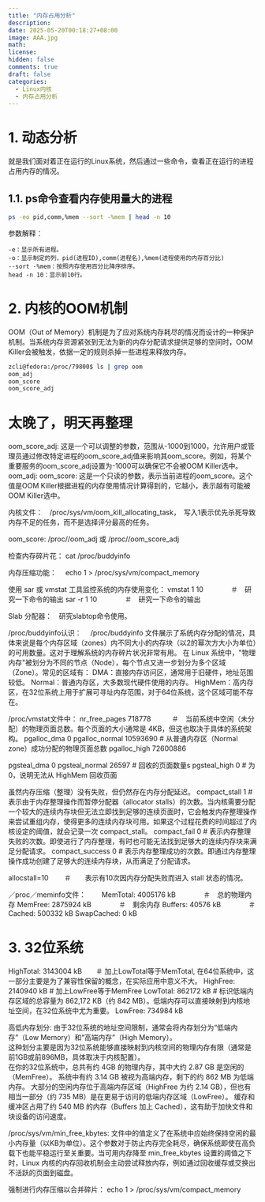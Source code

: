 ```yaml
---
title: "内存占用分析"
description: 
date: 2025-05-20T00:18:27+08:00
image: AAA.jpg
math: 
license: 
hidden: false
comments: true
draft: false
categories:
  - Linux内核
  - 内存占用分析
---
```


# 1. 动态分析
就是我们面对着正在运行的Linux系统，然后通过一些命令，查看正在运行的进程占用内存的情况。
## 1.1. ps命令查看内存使用量大的进程   
```bash
ps -eo pid,comm,%mem --sort -%mem | head -n 10
```
参数解释：
``` 
-e：显示所有进程。
-o：显示制定的列，pid(进程ID),comm(进程名),%mem(进程使用的内存百分比)
--sort -%mem：按照内存使用百分比降序排序。
head -n 10：显示前10行。
```

# 2. 内核的OOM机制
OOM（Out of Memory）机制是为了应对系统内存耗尽的情况而设计的一种保护机制。当系统内存资源紧张到无法为新的内存分配请求提供足够的空间时，OOM Killer会被触发，依据一定的规则杀掉一些进程来释放内存。   
```bash
zcli@fedora:/proc/79800$ ls | grep oom
oom_adj          
oom_score
oom_score_adj
```

# 太晚了，明天再整理



oom_score_adj: 这是一个可以调整的参数，范围从-1000到1000，允许用户或管理员通过修改特定进程的oom_score_adj值来影响其oom_score。例如，将某个重要服务的oom_score_adj设置为-1000可以确保它不会被OOM Killer选中。
oom_adj: 
oom_score: 这是一个只读的参数，表示当前进程的oom_score。这个值是OOM Killer根据进程的内存使用情况计算得到的，它越小，表示越有可能被OOM Killer选中。






内核文件：　/proc/sys/vm/oom_kill_allocating_task，　写入1表示优先杀死导致内存不足的任务，而不是选择评分最高的任务。　　　


oom_score: 
/proc/<pid>/oom_adj 或 /proc/<pid>/oom_score_adj


检查内存碎片花：
cat /proc/buddyinfo


内存压缩功能：　
echo 1 > /proc/sys/vm/compact_memory


使用 sar 或 vmstat 工具监控系统的内存使用变化：
vmstat 1 10　　　　＃　研究一下命令的输出
sar -r 1 10　　　　＃　研究一下命令的输出


Slab 分配器：　研究slabtop命令使用。




/proc/buddyinfo认识：　
/proc/buddyinfo 文件展示了系统内存分配的情况，具体来说是每个内存区域（zones）内不同大小的内存块（以2的幂次方大小为单位）的可用数量。这对于理解系统的内存碎片状况非常有用。
在 Linux 系统中，"物理内存"被划分为不同的节点（Node），每个节点又进一步划分为多个区域（Zone）。常见的区域有：
    DMA：直接内存访问区，通常用于旧硬件，地址范围较低。
    Normal：普通内存区，大多数现代硬件使用的内存。
    HighMem：高内存区，在32位系统上用于扩展可寻址内存范围，对于64位系统，这个区域可能不存在。
　


/proc/vmstat文件中：
nr_free_pages 718778　　　＃　当前系统中空闲（未分配）的物理页面总数。每个页面的大小通常是 4KB，但这也取决于具体的系统架构。
pgalloc_dma 0
pgalloc_normal 10593690  # 从普通内存区（Normal zone）成功分配的物理页面总数
pgalloc_high   72600886

pgsteal_dma 0
pgsteal_normal 26597  # 回收的页面数量s
pgsteal_high 0        # 为 0，说明无法从 HighMem 回收页面


虽然内存压缩（整理）没有失败，但仍然存在内存分配延迟。
compact_stall 1   # 表示由于内存整理操作而暂停分配器（allocator stalls）的次数。当内核需要分配一个较大的连续内存块但无法立即找到足够的连续页面时，它会触发内存整理操作来尝试重组内存，使得更多的连续内存块可用。如果这个过程花费的时间超过了内核设定的阈值，就会记录一次 compact_stall。
compact_fail 0   # 表示内存整理失败的次数。即使进行了内存整理，有时也可能无法找到足够大的连续内存块来满足分配请求。
compact_success 0  # 表示内存整理成功的次数。即通过内存整理操作成功创建了足够大的连续内存块，从而满足了分配请求。


allocstall=10 　　＃　　表示有10次因内存分配失败而进入 stall 状态的情况。



／proc／meminfo文件：　　
MemTotal:        4005176 kB　　　　＃　总的物理内存
MemFree:         2875924 kB　　　　＃　剩余内存
Buffers:           40576 kB　　　　＃　
Cached:           500332 kB
SwapCached:            0 kB
# 3. 32位系统
HighTotal:       3143004 kB　　＃ 加上LowTotal等于MemTotal, 在64位系统中，这一部分主要是为了兼容性保留的概念，在实际应用中意义不大。
HighFree:        2140940 kB    # 加上LowFree等于MemFree
LowTotal:         862172 kB    # 标识低端内存区域的总容量为 862,172 KB（约 842 MB）。低端内存可以直接映射到内核地址空间，在32位系统中尤为重要。
LowFree:          734984 kB

高低内存划分: 
由于32位系统的地址空间限制，通常会将内存划分为“低端内存”（Low Memory）和“高端内存”（High Memory）。   
这种划分主要是因为32位系统能够直接映射到内核空间的物理内存有限（通常是前1GB或前896MB，具体取决于内核配置）。  
在你的32位系统中，总共有约 4GB 的物理内存，其中大约 2.87 GB 是空闲的（MemFree）。
系统中有约 3.14 GB 被视为高端内存，剩下的约 862 MB 为低端内存。
大部分的空闲内存位于高端内存区域（HighFree 为约 2.14 GB），但也有相当一部分（约 735 MB）是在更易于访问的低端内存区域（LowFree）。
缓存和缓冲区占用了约 540 MB 的内存（Buffers 加上 Cached），这有助于加快文件和块设备的访问速度。


/proc/sys/vm/min_free_kbytes:
文件中的值定义了在系统中应始终保持空闲的最小内存量（以KB为单位）。这个参数对于防止内存完全耗尽，确保系统即使在高负载下也能平稳运行至关重要。当可用内存降至 min_free_kbytes 设置的阈值之下时，Linux 内核的内存回收机制会主动尝试释放内存，例如通过回收缓存或交换出不活跃的页面到磁盘。


强制进行内存压缩以合并碎片：
echo 1 > /proc/sys/vm/compact_memory



